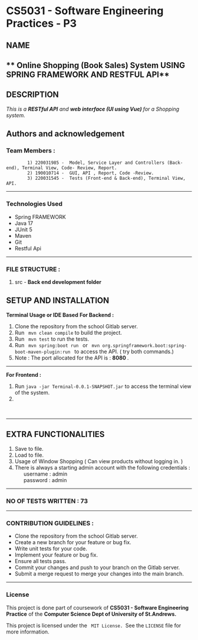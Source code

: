 # CS5031 - Software Engineering Practices - P3


## NAME
** Online Shopping (Book Sales) System USING SPRING FRAMEWORK AND RESTFUL API**
--
## DESCRIPTION
<p> 
<em> This is a <strong>RESTful API</strong> and <strong> web interface (UI using Vue) </strong> for a Shopping system. 
</em>
</p>

## Authors and acknowledgement

### Team Members :

            1) 220031985 -  Model, Service Layer and Controllers (Back-end), Terminal View, Code- Review, Report.
            2) 190010714 -  GUI, API , Report, Code -Review.
            3) 220031545 -  Tests (Front-end & Back-end), Terminal View, API.


--- 

### Technologies Used

* Spring FRAMEWORK
* Java 17 
* JUnit 5
* Maven
* Git
* Restful Api
---

### FILE STRUCTURE :

<ol>

<li> src - <strong> Back end development folder </strong>
</ol>


## SETUP AND INSTALLATION

<strong> Terminal Usage or IDE Based</strong>
<strong> For Backend : </strong>
<ol>
<li> Clone the repository from the school Gitlab server.
<li> Run <code> mvn clean compile</code> to build the project.
<li> Run  <code> mvn test</code> to run the tests.
<li> Run <code> mvn spring:boot run </code>  or <code> mvn org.springframework.boot:spring-boot-maven-plugin:run </code> to access the API. ( try both commands.)
<li> Note : The port allocated for the API is : <strong> 8080 </strong>.
<br/>
</ol>

---

<strong> For Frontend : </strong>
<ol>
<li> Run <code>java -jar Terminal-0.0.1-SNAPSHOT.jar</code> to access the terminal view of the system.</li>
<li> 

</ol>
<br/>

---

## EXTRA FUNCTIONALITIES 
<ol>
<li> Save to file.
<li> Load to file.
<li> Usage of Window Shopping ( Can view products without logging in. )
<li> There is always a starting admin account with the following credentials :
<ul> username : admin </ul>
<ul> password : admin </ul>
</ol>

---

### NO OF TESTS WRITTEN :  73

---

### CONTRIBUTION GUIDELINES : 
- Clone the repository from the school Gitlab server.
- Create a new branch for your feature or bug fix.
- Write unit tests for your code.
- Implement your feature or bug fix.
- Ensure all tests pass.
- Commit your changes and push to your branch on the Gitlab server.
- Submit a merge request to merge your changes into the main branch.

--- 
### License
This project is done part of coursework of <strong> CS5031 - Software Engineering Practice</strong> of the <strong> Computer Science Dept of University of St.Andrews.</strong> </br>

This project is licensed under the <code> MIT License. </code>See the <code>LICENSE</code> file for more information.




